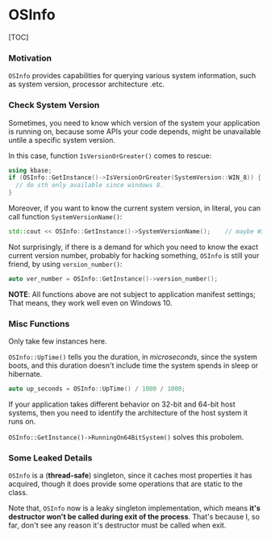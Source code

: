 # OSInfo

[TOC]

### Motivation

`OSInfo` provides capabilities for querying various system information, such as system version, processor architecture .etc.

### Check System Version

Sometimes, you need to know which version of the system your application is running on, because some APIs your code depends, might be unavailable untile a specific system version.

In this case, function `IsVersionOrGreater()` comes to rescue:

```c++
using kbase;
if (OSInfo::GetInstance()->IsVersionOrGreater(SystemVersion::WIN_8)) {
  // do sth only available since windows 8.
}
```

Moreover, if you want to know the current system version, in literal, you can call function `SystemVersionName()`:

```c++
std::cout << OSInfo::GetInstance()->SystemVersionName();	// maybe Windows 10
```

Not surprisingly, if there is a demand for which you need to know the exact current version number, probably for hacking something, `OSInfo` is still your friend, by using `version_number()`:

```c++
auto ver_number = OSInfo::GetInstance()->version_number();
```

**NOTE**: All functions above are not subject to application manifest settings; That means, they work well even on Windows 10.

### Misc Functions

Only take few instances here.

`OSInfo::UpTime()` tells you the duration, in *microseconds*, since the system boots, and this duration doesn't include time the system spends in sleep or hibernate.

```c++
auto up_seconds = OSInfo::UpTime() / 1000 / 1000;
```

If your application takes different behavior on 32-bit and 64-bit host systems, then you need to identify the architecture of the host system it runs on.

`OSInfo::GetInstance()->RunningOn64BitSystem()` solves this probolem.

### Some Leaked Details

`OSInfo` is a (**thread-safe**) singleton, since it caches most properties it has acquired, though it does provide some operations that are static to the class.

Note that, `OSInfo` now is a leaky singleton implementation, which means **it's destructor won't be called during exit of the process**. That's because I, so far, don't see any reason it's destructor must be called when exit.